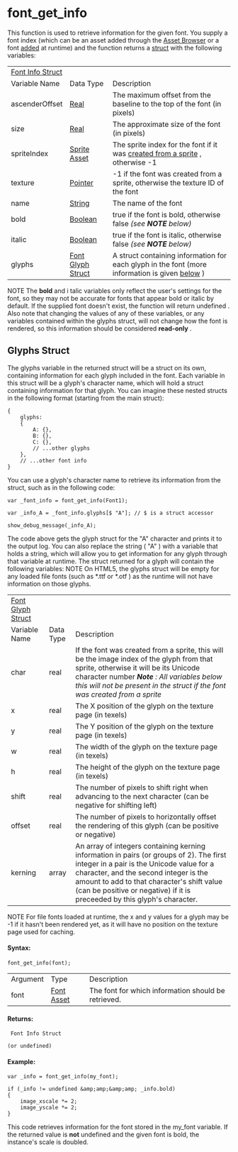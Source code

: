 # font_get_info

This function is used to retrieve information for the given font. You
supply a font index (which can be an asset added through the [Asset
Browser](../../../../Introduction/The_Asset_Browser) or a font
[added](font_add) at runtime) and the function returns a
[struct](../../../GML_Overview/Structs) with the following
variables:

|                                                                                                                |                                                                                                                 |                                                                                                          |
|----------------------------------------------------------------------------------------------------------------|-----------------------------------------------------------------------------------------------------------------|----------------------------------------------------------------------------------------------------------|
|  [Font Info Struct](../../../../../GameMaker_Language/GML_Reference/Asset_Management/Fonts/font_get_info)  |                                                                                                                 |                                                                                                          |
| Variable Name                                                                                                  | Data Type                                                                                                       | Description                                                                                              |
|  ascenderOffset                                                                                                |  [Real](../../../../../GameMaker_Language/GML_Overview/Data_Types)                                          | The maximum offset from the baseline to the top of the font (in pixels)                                  |
|  size                                                                                                          |  [Real](../../../../../GameMaker_Language/GML_Overview/Data_Types)                                          | The approximate size of the font (in pixels)                                                             |
|  spriteIndex                                                                                                   |  [Sprite Asset](../../../../../The_Asset_Editors/Sprites)                                                   | The sprite index for the font if it was [created from a sprite](font_add_sprite) , otherwise -1      |
|  texture                                                                                                       |  [Pointer](../../../../../GameMaker_Language/GML_Overview/Data_Types)                                       | -1 if the font was created from a sprite, otherwise the texture ID of the font                           |
|  name                                                                                                          |  [String](../../../../../GameMaker_Language/GML_Overview/Data_Types)                                        | The name of the font                                                                                     |
|  bold                                                                                                          |  [Boolean](../../../../../GameMaker_Language/GML_Overview/Data_Types)                                       |  true if the font is bold, otherwise false *(see **NOTE** below)*                                        |
|  italic                                                                                                        |  [Boolean](../../../../../GameMaker_Language/GML_Overview/Data_Types)                                       |  true if the font is italic, otherwise false *(see **NOTE** below)*                                      |
|  glyphs                                                                                                        |  [Font Glyph Struct](../../../../../GameMaker_Language/GML_Reference/Asset_Management/Fonts/font_get_info)  | A struct containing information for each glyph in the font (more information is given [below](#glyphs) ) |

NOTE The **bold** and i talic variables only reflect the user's settings
for the font, so they may not be accurate for fonts that appear bold or
italic by default. If the supplied font doesn't exist, the function will
return undefined . Also note that changing the values of any of these
variables, or any variables contained within the glyphs struct, will not
change how the font is rendered, so this information should be
considered **read-only** .

## Glyphs Struct

The glyphs variable in the returned struct will be a struct on its own,
containing information for each glyph included in the font. Each
variable in this struct will be a glyph's character name, which will
hold a struct containing information for that glyph. You can imagine
these nested structs in the following format (starting from the main
struct):

``` gml
{
    glyphs:
    {
        A: {},
        B: {},
        C: {},
        // ...other glyphs
    },
    // ...other font info
}
```

You can use a glyph's character name to retrieve its information from
the struct, such as in the following code:

``` gml
var _font_info = font_get_info(Font1);

var _info_A = _font_info.glyphs[$ "A"]; // $ is a struct accessor

show_debug_message(_info_A);
```

The code above gets the glyph struct for the "A" character and prints it
to the output log. You can also replace the string ( "A" ) with a
variable that holds a string, which will allow you to get information
for any glyph through that variable at runtime. The struct returned for
a glyph will contain the following variables: NOTE On HTML5, the glyphs
struct will be empty for any loaded file fonts (such as \*.ttf or \*.otf
) as the runtime will not have information on those glyphs.

|                                                                                                                 |           |                                                                                                                                                                                                                                                                                                          |
|-----------------------------------------------------------------------------------------------------------------|-----------|----------------------------------------------------------------------------------------------------------------------------------------------------------------------------------------------------------------------------------------------------------------------------------------------------------|
|  [Font Glyph Struct](../../../../../GameMaker_Language/GML_Reference/Asset_Management/Fonts/font_get_info)  |           |                                                                                                                                                                                                                                                                                                          |
| Variable Name                                                                                                   | Data Type | Description                                                                                                                                                                                                                                                                                              |
|  char                                                                                                           | real      | If the font was created from a sprite, this will be the image index of the glyph from that sprite, otherwise it will be its Unicode character number ***Note** : All variables below this will not be present in the struct if the font was created from a sprite*                                       |
|  x                                                                                                              | real      | The X position of the glyph on the texture page (in texels)                                                                                                                                                                                                                                              |
|  y                                                                                                              | real      | The Y position of the glyph on the texture page (in texels)                                                                                                                                                                                                                                              |
|  w                                                                                                              | real      | The width of the glyph on the texture page (in texels)                                                                                                                                                                                                                                                   |
|  h                                                                                                              | real      | The height of the glyph on the texture page (in texels)                                                                                                                                                                                                                                                  |
|  shift                                                                                                          | real      | The number of pixels to shift right when advancing to the next character (can be negative for shifting left)                                                                                                                                                                                             |
|  offset                                                                                                         | real      | The number of pixels to horizontally offset the rendering of this glyph (can be positive or negative)                                                                                                                                                                                                    |
|  kerning                                                                                                        | array     | An array of integers containing kerning information in pairs (or groups of 2). The first integer in a pair is the Unicode value for a character, and the second integer is the amount to add to that character's shift value (can be positive or negative) if it is preceeded by this glyph's character. |

NOTE For file fonts loaded at runtime, the x and y values for a glyph
may be -1 if it hasn't been rendered yet, as it will have no position on
the texture page used for caching.

#### Syntax:

``` gml
font_get_info(font);
```

|          |                                                            |                                                     |
|----------|------------------------------------------------------------|-----------------------------------------------------|
| Argument | Type                                                       | Description                                         |
| font     |  [Font Asset](../../../../../The_Asset_Editors/Fonts)  | The font for which information should be retrieved. |

#### Returns:

``` gml
 Font Info Struct

(or undefined)
```

#### Example:

``` gml
var _info = font_get_info(my_font);

if (_info != undefined &amp;amp;&amp;amp; _info.bold)
{
    image_xscale *= 2;
    image_yscale *= 2;
}
```

This code retrieves information for the font stored in the my_font
variable. If the returned value is **not** undefined and the given font
is bold, the instance's scale is doubled.
